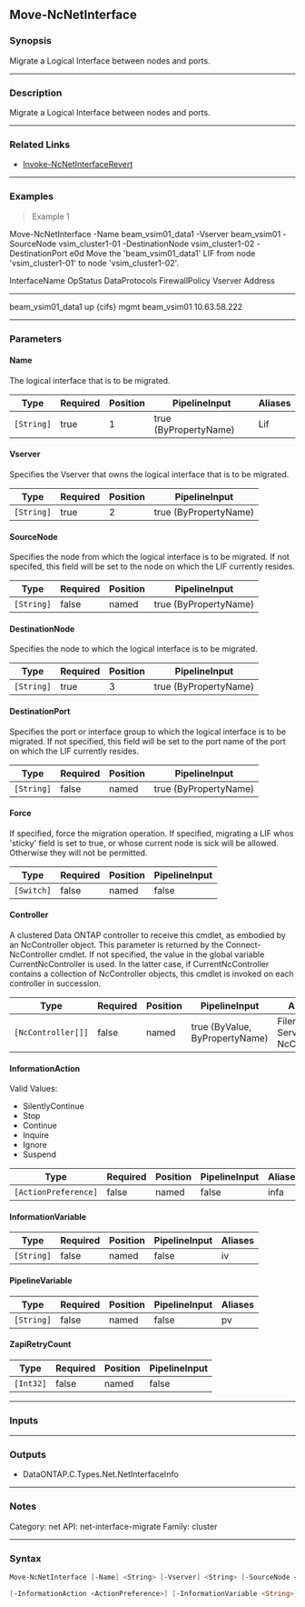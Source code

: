 Move-NcNetInterface
-------------------

### Synopsis
Migrate a Logical Interface between nodes and ports.

---

### Description

Migrate a Logical Interface between nodes and ports.

---

### Related Links
* [Invoke-NcNetInterfaceRevert](Invoke-NcNetInterfaceRevert)

---

### Examples
> Example 1

Move-NcNetInterface -Name beam_vsim01_data1 -Vserver beam_vsim01 -SourceNode vsim_cluster1-01 -DestinationNode vsim_cluster1-02 -DestinationPort e0d
Move the 'beam_vsim01_data1' LIF from node 'vsim_cluster1-01' to node 'vsim_cluster1-02'.

InterfaceName        OpStatus DataProtocols        FirewallPolicy Vserver              Address
-------------        -------- -------------        -------------- -------              -------
beam_vsim01_data1       up    {cifs}                    mgmt      beam_vsim01          10.63.58.222

---

### Parameters
#### **Name**
The logical interface that is to be migrated.

|Type      |Required|Position|PipelineInput        |Aliases|
|----------|--------|--------|---------------------|-------|
|`[String]`|true    |1       |true (ByPropertyName)|Lif    |

#### **Vserver**
Specifies the Vserver that owns the logical interface that is to be migrated.

|Type      |Required|Position|PipelineInput        |
|----------|--------|--------|---------------------|
|`[String]`|true    |2       |true (ByPropertyName)|

#### **SourceNode**
Specifies the node from which the logical interface is to be migrated. If not specifed, this field will be set to the node on which the LIF currently resides.

|Type      |Required|Position|PipelineInput        |
|----------|--------|--------|---------------------|
|`[String]`|false   |named   |true (ByPropertyName)|

#### **DestinationNode**
Specifies the node to which the logical interface is to be migrated.

|Type      |Required|Position|PipelineInput        |
|----------|--------|--------|---------------------|
|`[String]`|true    |3       |true (ByPropertyName)|

#### **DestinationPort**
Specifies the port or interface group to which the logical interface is to be migrated. If not specified, this field will be set to the port name of the port on which the LIF currently resides.

|Type      |Required|Position|PipelineInput        |
|----------|--------|--------|---------------------|
|`[String]`|false   |named   |true (ByPropertyName)|

#### **Force**
If specified, force the migration operation. If specified, migrating a LIF whos 'sticky' field is set to true, or whose current node is sick will be allowed. Otherwise they will not be permitted.

|Type      |Required|Position|PipelineInput|
|----------|--------|--------|-------------|
|`[Switch]`|false   |named   |false        |

#### **Controller**
A clustered Data ONTAP controller to receive this cmdlet, as embodied by an NcController object.  This parameter is returned by the Connect-NcController cmdlet.  If not specified, the value in the global variable CurrentNcController is used.  In the latter case, if CurrentNcController contains a collection of NcController objects, this cmdlet is invoked on each controller in succession.

|Type              |Required|Position|PipelineInput                 |Aliases                          |
|------------------|--------|--------|------------------------------|---------------------------------|
|`[NcController[]]`|false   |named   |true (ByValue, ByPropertyName)|Filer<br/>Server<br/>NcController|

#### **InformationAction**

Valid Values:

* SilentlyContinue
* Stop
* Continue
* Inquire
* Ignore
* Suspend

|Type                |Required|Position|PipelineInput|Aliases|
|--------------------|--------|--------|-------------|-------|
|`[ActionPreference]`|false   |named   |false        |infa   |

#### **InformationVariable**

|Type      |Required|Position|PipelineInput|Aliases|
|----------|--------|--------|-------------|-------|
|`[String]`|false   |named   |false        |iv     |

#### **PipelineVariable**

|Type      |Required|Position|PipelineInput|Aliases|
|----------|--------|--------|-------------|-------|
|`[String]`|false   |named   |false        |pv     |

#### **ZapiRetryCount**

|Type     |Required|Position|PipelineInput|
|---------|--------|--------|-------------|
|`[Int32]`|false   |named   |false        |

---

### Inputs

---

### Outputs
* DataONTAP.C.Types.Net.NetInterfaceInfo

---

### Notes
Category: net
API: net-interface-migrate
Family: cluster

---

### Syntax
```PowerShell
Move-NcNetInterface [-Name] <String> [-Vserver] <String> [-SourceNode <String>] [-DestinationNode] <String> [-DestinationPort <String>] [-Force] [-Controller <NcController[]>] 
```
```PowerShell
[-InformationAction <ActionPreference>] [-InformationVariable <String>] [-PipelineVariable <String>] [-ZapiRetryCount <Int32>] [<CommonParameters>]
```
